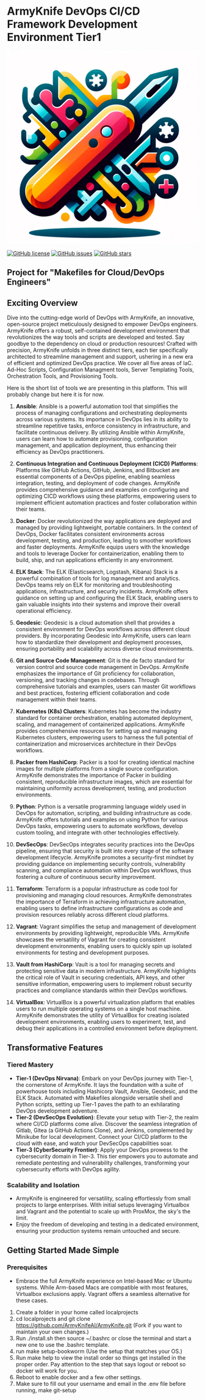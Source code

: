 # ArmyKnife DevOps CI/CD Framework Development Environment Tier1
![ArmyKnife Logo](ArmyKnife.png)

[![GitHub license](https://img.shields.io/github/license/devopsdevelopmentplatform/repository.svg)](https://github.com/username/repository/blob/master/LICENSE)
[![GitHub issues](https://img.shields.io/github/issues/devopsdevelopmentplatform/repository.svg)](https://github.com/username/repository/issues)
[![GitHub stars](https://img.shields.io/github/stars/devopsdevelopmentplatform/repository.svg)](https://github.com/username/repository/stargazers)


## Project for "Makefiles for Cloud/DevOps Engineers"

## Exciting Overview
Dive into the cutting-edge world of DevOps with ArmyKnife, an innovative, open-source project meticulously designed to empower DevOps engineers. ArmyKnife offers a robust, self-contained development environment that revolutionizes the way tools and scripts are developed and tested. Say goodbye to the dependency on cloud or production resources! Crafted with precision, ArmyKnife unfolds in three distinct tiers, each tier specifically architected to streamline management and support, ushering in a new era of efficient and optimized DevOps practice. We cover all five areas of IaC. Ad-Hoc Scripts, Configuration Managment tools, Server Templating Tools,
Orchestration Tools, and Provisioning Tools.

Here is the short list of tools we are presenting in this platform. This will probably change but here it is for now. 

1. **Ansible**: Ansible is a powerful automation tool that simplifies the process of managing configurations and orchestrating deployments across various systems. Its importance in DevOps lies in its ability to streamline repetitive tasks, enforce consistency in infrastructure, and facilitate continuous delivery. By utilizing Ansible within ArmyKnife, users can learn how to automate provisioning, configuration management, and application deployment, thus enhancing their efficiency as DevOps practitioners.

2. **Continuous Integration and Continuous Deployment (CICD) Platforms**: Platforms like GitHub Actions, GitHub, Jenkins, and Bitbucket are essential components of a DevOps pipeline, enabling seamless integration, testing, and deployment of code changes. ArmyKnife provides comprehensive guidance and examples on configuring and optimizing CICD workflows using these platforms, empowering users to implement efficient automation practices and foster collaboration within their teams.

3. **Docker**: Docker revolutionized the way applications are deployed and managed by providing lightweight, portable containers. In the context of DevOps, Docker facilitates consistent environments across development, testing, and production, leading to smoother workflows and faster deployments. ArmyKnife equips users with the knowledge and tools to leverage Docker for containerization, enabling them to build, ship, and run applications efficiently in any environment.

4. **ELK Stack**: The ELK (Elasticsearch, Logstash, Kibana) Stack is a powerful combination of tools for log management and analytics. DevOps teams rely on ELK for monitoring and troubleshooting applications, infrastructure, and security incidents. ArmyKnife offers guidance on setting up and configuring the ELK Stack, enabling users to gain valuable insights into their systems and improve their overall operational efficiency.

5. **Geodesic**: Geodesic is a cloud automation shell that provides a consistent environment for DevOps workflows across different cloud providers. By incorporating Geodesic into ArmyKnife, users can learn how to standardize their development and deployment processes, ensuring portability and scalability across diverse cloud environments.

6. **Git and Source Code Management**: Git is the de facto standard for version control and source code management in DevOps. ArmyKnife emphasizes the importance of Git proficiency for collaboration, versioning, and tracking changes in codebases. Through comprehensive tutorials and examples, users can master Git workflows and best practices, fostering efficient collaboration and code management within their teams.

7. **Kubernetes (K8s) Clusters**: Kubernetes has become the industry standard for container orchestration, enabling automated deployment, scaling, and management of containerized applications. ArmyKnife provides comprehensive resources for setting up and managing Kubernetes clusters, empowering users to harness the full potential of containerization and microservices architecture in their DevOps workflows.

8. **Packer from HashiCorp**: Packer is a tool for creating identical machine images for multiple platforms from a single source configuration. ArmyKnife demonstrates the importance of Packer in building consistent, reproducible infrastructure images, which are essential for maintaining uniformity across development, testing, and production environments.

9. **Python**: Python is a versatile programming language widely used in DevOps for automation, scripting, and building infrastructure as code. ArmyKnife offers tutorials and examples on using Python for various DevOps tasks, empowering users to automate workflows, develop custom tooling, and integrate with other technologies effectively.

10. **DevSecOps**: DevSecOps integrates security practices into the DevOps pipeline, ensuring that security is built into every stage of the software development lifecycle. ArmyKnife promotes a security-first mindset by providing guidance on implementing security controls, vulnerability scanning, and compliance automation within DevOps workflows, thus fostering a culture of continuous security improvement.

11. **Terraform**: Terraform is a popular infrastructure as code tool for provisioning and managing cloud resources. ArmyKnife demonstrates the importance of Terraform in achieving infrastructure automation, enabling users to define infrastructure configurations as code and provision resources reliably across different cloud platforms.

12. **Vagrant**: Vagrant simplifies the setup and management of development environments by providing lightweight, reproducible VMs. ArmyKnife showcases the versatility of Vagrant for creating consistent development environments, enabling users to quickly spin up isolated environments for testing and development purposes.

13. **Vault from HashiCorp**: Vault is a tool for managing secrets and protecting sensitive data in modern infrastructure. ArmyKnife highlights the critical role of Vault in securing credentials, API keys, and other sensitive information, empowering users to implement robust security practices and compliance standards within their DevOps workflows.

14. **VirtualBox**: VirtualBox is a powerful virtualization platform that enables users to run multiple operating systems on a single host machine. ArmyKnife demonstrates the utility of VirtualBox for creating isolated development environments, enabling users to experiment, test, and debug their applications in a controlled environment before deployment.

## Transformative Features

### Tiered Mastery
- **Tier-1 (DevOps Nirvana)**: Embark on your DevOps journey with Tier-1, the cornerstone of ArmyKnife. It lays the foundation with a suite of powerhouse tools including Hashicorp Vault, Ansible, Geodesic, and the ELK Stack. Automated with Makefiles alongside versatile shell and Python scripts, setting up Tier-1 paves the path to an exhilarating DevOps development adventure.
- **Tier-2 (DevSecOps Evolution)**: Elevate your setup with Tier-2, the realm where CI/CD platforms come alive. Discover the seamless integration of Gitlab, Gitea (a GitHub Actions Clone), and Jenkins, complemented by Minikube for local development. Connect your CI/CD platform to the cloud with ease, and watch your DevSecOps capabilities soar.
- **Tier-3 (CyberSecurity Frontier)**: Apply your DevOps prowess to the cybersecurity domain in Tier-3. This tier empowers you to automate and remediate pentesting and vulnerability challenges, transforming your cybersecurity efforts with DevOps agility.

### Scalability and Isolation
- ArmyKnife is engineered for versatility, scaling effortlessly from small projects to large enterprises. With initial setups leveraging Virtualbox and Vagrant and the potential to scale up with ProxMox, the sky's the limit.
- Enjoy the freedom of developing and testing in a dedicated environment, ensuring your production systems remain untouched and secure.

## Getting Started Made Simple

### Prerequisites
- Embrace the full ArmyKnife experience on Intel-based Mac or Ubuntu systems. While Arm-based Macs are compatible with most features, Virtualbox exclusions apply. Vagrant offers a seamless alternative for these cases.

1. Create a folder in your home called localprojects
2. cd localprojects and git clone https://github.com/ArmyKnifeAI/ArmyKnife.git  (Fork if you want to maintain your own changes.)
3. Run ./install.sh then source ~/.bashrc or close the terminal and start a new one to use the .bashrc template.
4. run make setup-bookworm (Use the setup that matches your OS.)
5. Run make help to view the install order so things get installed in the proper order. Pay attention to the step that says logout or reboot so docker will work for you.
6. Reboot to enable docker and a few other settings.
8. Make sure to fill out your username and email in the .env file before running, make git-setup

